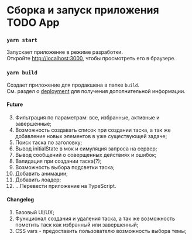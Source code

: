 # Сборка и запуск приложения TODO App

### `yarn start`

Запускает приложение в режиме разработки.<br />
Откройте [http://localhost:3000](http://localhost:3000), чтобы просмотреть его в браузере.

### `yarn build`

Создает приложение для продакшена в папке `build`.<br />
См. раздел о [deployment](https://facebook.github.io/create-react-app/docs/deployment) для получения дополнительной информации.

#### Future

3. Фильтрация по параметрам: все, избранные, активные и завершенные;
4. Возможность создавать список при создании таска, а так же добавление новых элементов в уже существующей задаче;
5. Поиск таска по заголовку;
6. Вывод initialState в мок и симуляция запроса на сервер;
7. Вывод сообщений о соверщенных действиях и ошибок;
8. Валидация при создании таска(?);
9. Возможность выбора подсветки таска;
10. Добавить анимации;
11. Добавить лоадер;
12. ...Перевести приложение на TypeScript.


#### Changelog
1. Базовый UI/UX;
2. Функционал создания и удаления таска, а так же возможность пометить таск как избранный или завершенный;
2. СSS vars - предоставить пользователю возможность выбора темы;